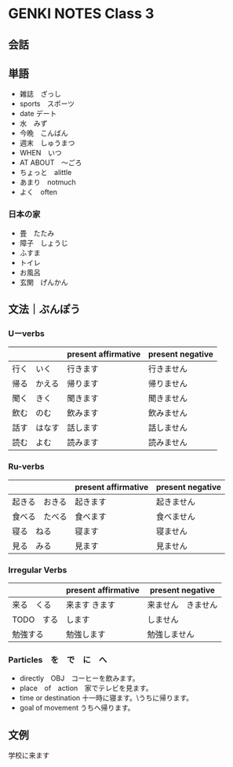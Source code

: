 # GENKI NOTES Class 3

## 会話

## 単語

- 雑誌　ざっし
- sports　スポーツ
- date デート
- 水　みず
- 今晩　こんばん
- 週末　しゅうまつ
- WHEN　いつ
- AT ABOUT　～ごろ
- ちょっと　alittle
- あまり　notmuch
- よく　often

### 日本の家

- 畳　たたみ
- 障子　しょうじ
- ふすま
- トイレ
- お風呂
- 玄関　げんかん

## 文法｜ぶんぽう

### Uーverbs

||present affirmative|present negative|
|:---|---|---|
|行く　いく|行きます|行きません |
|帰る　かえる|帰ります|帰りません|
|聞く　きく|聞きます|聞きません|
|飲む　のむ|飲みます|飲みません|
|話す　はなす|話します|話しません|
|読む　よむ|読みます|読みません|

### Ru-verbs

||present affirmative|present negative|
|:---|---|---|
|起きる　おきる|起きます|起きません|
|食べる　たべる|食べます|食べません|
|寝る　ねる|寝ます|寝ません|
|見る　みる|見ます|見ません|

### Irregular Verbs

||present affirmative|present negative|
|:---|---|---|
|来る　くる|来ます きます|来ません　きません|
|TODO　する|します|しません|
|勉強する|勉強します|勉強しません|

### Particles　を　で　に　へ

- directly　OBJ　コーヒーを飲みます。
- place　of　action　家でテレビを見ます。
- time or destination 十一時に寝ます。\うちに帰ります。
- goal of movement うちへ帰ります。

## 文例

学校に来ます
